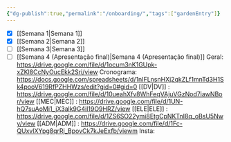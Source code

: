```yaml
---
{"dg-publish":true,"permalink":"/onboarding/","tags":["gardenEntry"]}
---
```


- [x] [[Semana 1\|Semana 1]]
- [x] [[Semana 2\|Semana 2]]
- [ ] [[Semana 3\|Semana 3]]
- [ ] [[Semana 4 (Apresentação final)\|Semana 4 (Apresentação final)]]
Geral: https://drive.google.com/file/d/1ocum3nK1GUpk-xZKl8CcNyOucEkk2Sri/view
Cronograma: https://docs.google.com/spreadsheets/d/1nIFLnsnHXj2qkZLf1mnTd3H1Sk4pooV619RfPZHHWzs/edit?gid=0#gid=0
[[DV\|DV]] : https://drive.google.com/file/d/10ueahXfv8WhFeqVAjuVGzNod7iawNBor/view
[[MEC\|MEC]] : https://drive.google.com/file/d/1UN-hQ7suAoMi1_jX3alk9G4il19O9HRZ/view
[[ELE\|ELE]] : https://drive.google.com/file/d/1ZS6SO22ymi8EtgCpNKTnI8q_oBsU5Nwy/view
[[ADM\|ADM]] : https://drive.google.com/file/d/1Fc-QUxvlXYpg8qrRj_BpovCk7kJeExfb/viewm
Insta: 